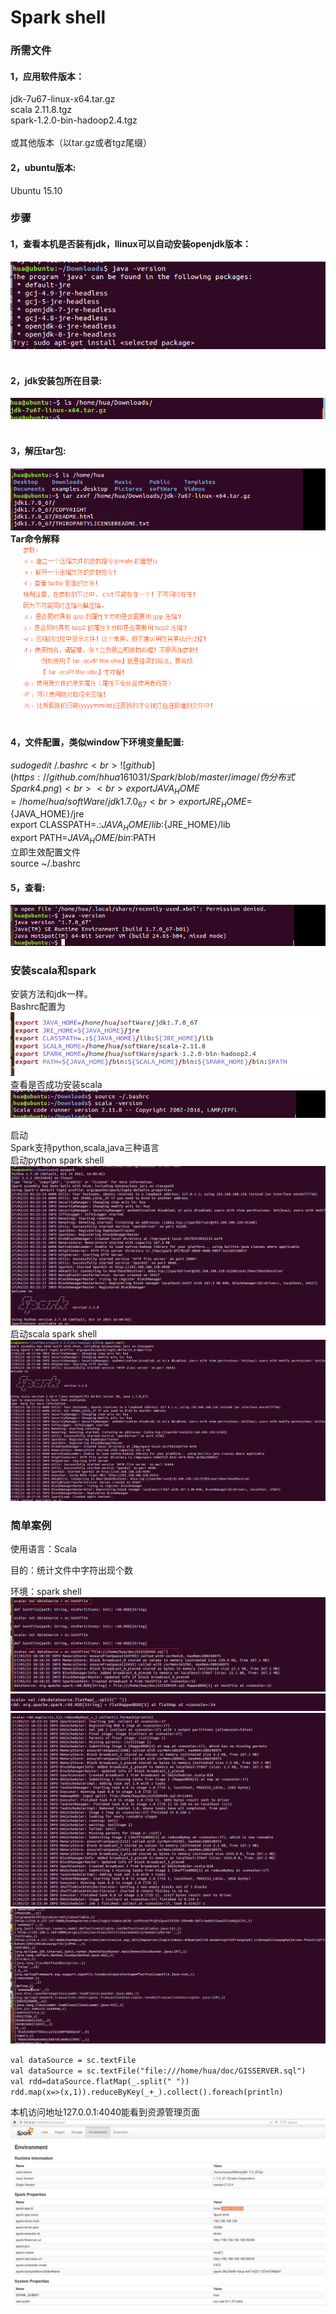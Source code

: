 Spark shell
============
### 所需文件
#### 1，应用软件版本：<br>
jdk-7u67-linux-x64.tar.gz <br>
scala 2.11.8.tgz <br>
spark-1.2.0-bin-hadoop2.4.tgz <br>
<br>
或其他版本（以tar.gz或者tgz尾缀）

#### 2，ubuntu版本:<br>
Ubuntu 15.10

### 步骤
#### 1，查看本机是否装有jdk，llinux可以自动安装openjdk版本：<br>
![github](https://github.com/hhua161031/Spark/blob/master/image/伪分布式Spark1.png) 
 
#### 2，jdk安装包所在目录:
![github](https://github.com/hhua161031/Spark/blob/master/image/伪分布式Spark2.png) 

#### 3，解压tar包:
![github](https://github.com/hhua161031/Spark/blob/master/image/伪分布式Spark3.png)
<br>
**Tar命令解释**
![github](https://github.com/hhua161031/Spark/blob/master/image/tar命令解释.png) 

#### 4，文件配置，类似window下环境变量配置:
$sudo gedit ~/.bashrc<br>
![github](https://github.com/hhua161031/Spark/blob/master/image/伪分布式Spark4.png)
<br><br>
export JAVA_HOME=/home/hua/softWare/jdk1.7.0_67<br>
export JRE_HOME=${JAVA_HOME}/jre <br>
export CLASSPATH=.:${JAVA_HOME}/lib:${JRE_HOME}/lib <br>
export PATH=${JAVA_HOME}/bin:$PATH<br>
立即生效配置文件<br>
source ~/.bashrc
#### 5，查看:
![github](https://github.com/hhua161031/Spark/blob/master/image/伪分布式Spark5.png)<br>
### 安装scala和spark 
安装方法和jdk一样。<br>
Bashrc配置为<br>
![github](https://github.com/hhua161031/Spark/blob/master/image/伪分布式Spark6.png)
<br>
查看是否成功安装scala<br>
![github](https://github.com/hhua161031/Spark/blob/master/image/伪分布式Spark8.png)<br>

启动
<br>
Spark支持python,scala,java三种语言<br>
启动python spark shell
<br>
![github](https://github.com/hhua161031/Spark/blob/master/image/伪分布式Spark9.png)<br>
启动scala spark shell<br>
![github](https://github.com/hhua161031/Spark/blob/master/image/伪分布式Spark10.png)<br>
### 简单案例
使用语言：Scala<br>

目的：统计文件中字符出现个数<br>

环境：spark shell
![github](https://github.com/hhua161031/Spark/blob/master/image/伪分布式Spark11.png)<br>
![github](https://github.com/hhua161031/Spark/blob/master/image/伪分布式Spark12.png)<br>
![github](https://github.com/hhua161031/Spark/blob/master/image/伪分布式Spark13.png)<br>
![github](https://github.com/hhua161031/Spark/blob/master/image/伪分布式Spark14.png)<br>


`val dataSource = sc.textFile`<br>
`val dataSource = sc.textFile("file:///home/hua/doc/GISSERVER.sql")`<br>
`val rdd=dataSource.flatMap(_.split(" "))`<br>
`rdd.map(x=>(x,1)).reduceByKey(_+_).collect().foreach(println)`<br>

本机访问地址127.0.0.1:4040能看到资源管理页面
![github](https://github.com/hhua161031/Spark/blob/master/image/伪分布式Spark15.png)<br>


